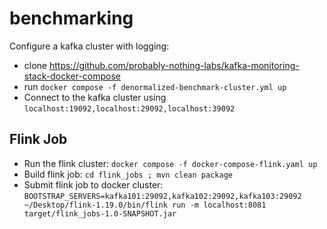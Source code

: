 # benchmarking

Configure a kafka cluster with logging:
- clone https://github.com/probably-nothing-labs/kafka-monitoring-stack-docker-compose
- run `docker compose -f denormalized-benchmark-cluster.yml up`
- Connect to the kafka cluster using `localhost:19092,localhost:29092,localhost:39092`

## Flink Job
- Run the flink cluster: `docker compose -f docker-compose-flink.yaml up`
- Build flink job: `cd flink_jobs ; mvn clean package`
- Submit flink job to docker cluster: `BOOTSTRAP_SERVERS=kafka101:29092,kafka102:29092,kafka103:29092 ~/Desktop/flink-1.19.0/bin/flink run -m localhost:8081 target/flink_jobs-1.0-SNAPSHOT.jar`
